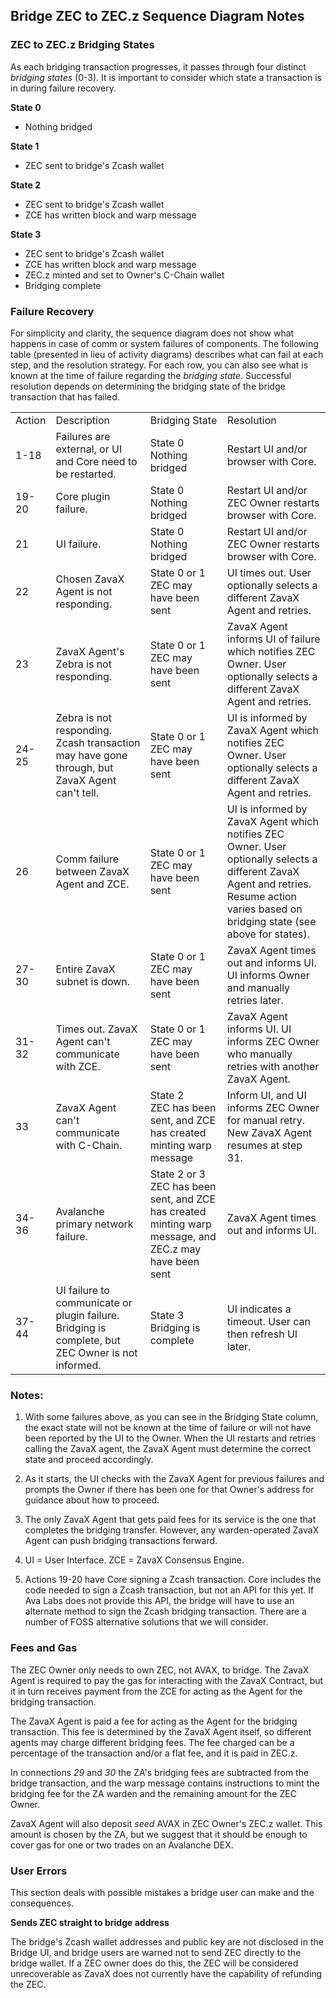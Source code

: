 ## Bridge ZEC to ZEC.z Sequence Diagram Notes
### ZEC to ZEC.z Bridging States
As each bridging transaction progresses, it passes through four distinct *bridging states* (0-3). It is important to consider which state a transaction is in during failure recovery.

<b>State 0</b>
- Nothing bridged

<b>State 1</b>
- ZEC sent to bridge's Zcash wallet

<b>State 2</b>
- ZEC sent to bridge's Zcash wallet 
- ZCE has written block and warp message

<b>State 3</b>
- ZEC sent to bridge's Zcash wallet
- ZCE has written block and warp message
- ZEC.z minted and set to Owner's C-Chain wallet
- Bridging complete

### Failure Recovery

For simplicity and clarity, the sequence diagram does not show what happens in case of comm or system failures of components. The following table (presented in lieu of activity diagrams) describes what can fail at each step, and the resolution strategy. For each row, you can also see what is known at the time of failure regarding the *bridging state*. Successful resolution depends on determining the bridging state of the bridge transaction that has failed.

<table>
    <tr>
        <td>Action</td>
        <td>Description</td>
        <td>Bridging State</td>
        <td>Resolution</td>
    </tr>
    <tr>
        <td>1-18</td>
        <td>Failures are external, or UI and Core need to be restarted.</td>
        <td>State 0<br>Nothing bridged</td>
        <td>Restart UI and/or browser with Core.</td>
    </tr>
    <tr>
        <td>19-20</td>
        <td>Core plugin failure.</td>
        <td>State 0<br>Nothing bridged</td>
        <td>Restart UI and/or ZEC Owner restarts browser with Core.</td>
    </tr>
    <tr>
        <td>21</td>
        <td>UI failure.</td>
        <td>State 0<br>Nothing bridged</td>
        <td>Restart UI and/or ZEC Owner restarts browser with Core.</td>
    </tr>
    <tr>
        <td>22</td>
        <td>Chosen ZavaX Agent is not responding.</td>
        <td>State 0 or 1<br>ZEC may have been sent</td>
        <td>UI times out. User optionally selects a different ZavaX Agent and retries. </td>
    </tr>
    <tr>
        <td>23</td>
        <td>ZavaX Agent's Zebra is not responding.</td>
        <td>State 0 or 1<br>ZEC may have been sent</td>
        <td>ZavaX Agent informs UI of failure which notifies ZEC Owner. User optionally selects a different ZavaX Agent and retries.</td>
    </tr>
    <tr>
        <td>24-25</td>
        <td>Zebra is not responding. Zcash transaction may have gone through, but ZavaX Agent can't tell.</td>
        <td>State 0 or 1<br>ZEC may have been sent</td>
        <td>UI is informed by ZavaX Agent which notifies ZEC Owner. User optionally selects a different ZavaX Agent and retries.</td>
    </tr>
    <tr>
        <td>26</td>
        <td>Comm failure between ZavaX Agent and ZCE.</td>
        <td>State 0 or 1<br>ZEC may have been sent</td>
        <td>UI is informed by ZavaX Agent which notifies ZEC Owner. User optionally selects a different ZavaX Agent and retries. Resume action varies based on bridging state (see above for states).</td>
    </tr>
    <tr>
        <td>27-30</td>
        <td>Entire ZavaX subnet is down.</td>
        <td>State 0 or 1<br>ZEC may have been sent</td>
        <td>ZavaX Agent times out and informs UI. UI informs Owner and manually retries later.</td>
    </tr>
    <tr>
        <td>31-32</td>
        <td>Times out. ZavaX Agent can't communicate with ZCE.</td>
        <td>State 0 or 1<br>ZEC may have been sent</td>
        <td>ZavaX Agent informs UI. UI informs ZEC Owner who manually retries with another ZavaX Agent.</td>
    </tr>
    <tr>
        <td>33</td>
        <td>ZavaX Agent can't communicate with C-Chain.</td>
        <td>State 2<br>ZEC has been sent, and ZCE has created minting warp message</td>
        <td>Inform UI, and UI informs ZEC Owner for manual retry. New ZavaX Agent resumes at step 31.</td>
    </tr>
    <tr>
        <td>34-36</td>
        <td>Avalanche primary network failure.</td>
        <td>State 2 or 3<br>ZEC has been sent, and ZCE has created minting warp message, and ZEC.z may have been sent</td>
        <td>ZavaX Agent times out and informs UI.</td>
    </tr>
    <tr>
        <td>37-44</td>
        <td>UI failure to communicate or plugin failure. Bridging is complete, but ZEC Owner is not informed.</td>
        <td>State 3<br>Bridging is complete</td>
        <td>UI indicates a timeout. User can then refresh UI later.</td>
    </tr>
</table>

### Notes:

1. With some failures above, as you can see in the Bridging State column, the exact state will not be known at the time of failure or will not have been reported by the UI to the Owner. When the UI restarts and retries calling the ZavaX agent, the ZavaX Agent must determine the correct state and proceed accordingly. 

2. As it starts, the UI checks with the ZavaX Agent for previous failures and prompts the Owner if there has been one for that Owner's address for guidance about how to proceed.

3. The only ZavaX Agent that gets paid fees for its service is the one that completes the bridging transfer. However, any warden-operated ZavaX Agent can push bridging transactions forward.

4. UI = User Interface. ZCE = ZavaX Consensus Engine.
   
5. Actions 19-20 have Core signing a Zcash transaction. Core includes the code needed to sign a Zcash transaction, but not an API for this yet. If Ava Labs does not provide this API, the bridge will have to use an alternate method to sign the Zcash bridging transaction. There are a number of FOSS alternative solutions that we will consider.

### Fees and Gas

The ZEC Owner only needs to own ZEC, not AVAX, to bridge. The ZavaX Agent is required to pay the gas for interacting with the ZavaX Contract, but it in turn receives payment from the ZCE for acting as the Agent for the bridging transaction. 

The ZavaX Agent is paid a fee for acting as the Agent for the bridging transaction. This fee is determined by the ZavaX Agent itself, so different agents may charge different bridging fees. The fee charged can be a percentage of the transaction and/or a flat fee, and it is paid in ZEC.z. 

In connections *29* and *30* the ZA's bridging fees are subtracted from the bridge transaction, and the warp message contains instructions to mint the bridging fee for the ZA warden and the remaining amount for the ZEC Owner.

ZavaX Agent will also deposit *seed* AVAX in ZEC Owner's ZEC.z wallet. This amount is chosen by the ZA, but we suggest that it should be enough to cover gas for one or two trades on an Avalanche DEX.



### User Errors
This section deals with possible mistakes a bridge user can make and the consequences.

**Sends ZEC straight to bridge address**

The bridge's Zcash wallet addresses and public key are not disclosed in the Bridge UI, and bridge users are warned not to send ZEC directly to the bridge wallet. If a ZEC owner does do this, the ZEC will be considered unrecoverable as ZavaX does not currently have the capability of refunding the ZEC.